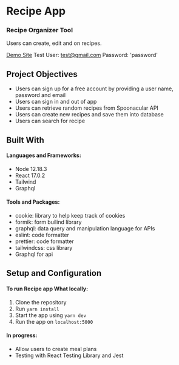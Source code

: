 # Recipe App

### Recipe Organizer Tool

Users can create, edit and on recipes.

[Demo Site](https://foodie-next-client.herokuapp.com/)
Test User: test@gmail.com
Password: 'password'

## Project Objectives

- Users can sign up for a free account by providing a user name, password and email
- Users can sign in and out of app
- Users can retrieve random recipes from Spoonacular API
- Users can create new recipes and save them into database
- Users can search for recipe

## Built With

#### Languages and Frameworks:
- Node 12.18.3
- React 17.0.2
- Tailwind
- Graphql

#### Tools and Packages:
- cookie: library to help keep track of cookies
- formik: form builind library
- graphql: data query and manipulation language for APIs
- eslint: code formatter
- prettier: code formatter
- tailwindcss: css library
- Graphql for api

## Setup and Configuration

#### To run Recipe app What locally:

1. Clone the repository
2. Run `yarn install`
3. Start the app using `yarn dev`
5. Run the app on `localhost:5000`

#### In progress:
- Allow users to create meal plans
- Testing with React Testing Library and Jest
